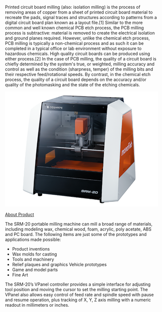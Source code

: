 Printed circuit board milling (also: isolation milling) is the process of removing areas of copper from a sheet of printed circuit board material to recreate the pads, signal traces and structures according to patterns from a digital circuit board plan known as a layout file.[1] Similar to the more common and well known chemical PCB etch process, the PCB milling process is subtractive: material is removed to create the electrical isolation and ground planes required. However, unlike the chemical etch process, PCB milling is typically a non-chemical process and as such it can be completed in a typical office or lab environment without exposure to hazardous chemicals. High quality circuit boards can be produced using either process.[2] In the case of PCB milling, the quality of a circuit board is chiefly determined by the system's true, or weighted, milling accuracy and control as well as the condition (sharpness, temper) of the milling bits and their respective feed/rotational speeds. By contrast, in the chemical etch process, the quality of a circuit board depends on the accuracy and/or quality of the photomasking and the state of the etching chemicals.

![image of vinyl cutter](img/mm.png)

[About Product](pdf/srm20.pdf)

The SRM-20 portable milling machine can mill a broad range of materials, including modeling wax, chemical wood, foam, acrylic, poly acetate, ABS and PC board. The following items are just some of the prototypes and applications made possible:

- Product inventions
- Wax molds for casting
- Tools and machinery
- Relief plaques and graphics Vehicle prototypes
- Game and model parts
- Fine Art

The SRM-20’s VPanel controller provides a simple interface for adjusting tool position and moving the cursor to set the milling starting point. The VPanel also allows easy control of feed rate and spindle speed with pause and resume operation, plus tracking of X, Y, Z axis milling with a numeric readout in millimeters or inches.